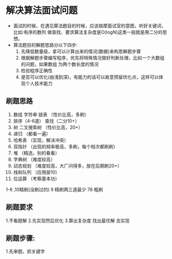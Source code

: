 #  解决算法面试问题

- 面试的时候，在遇见算法题目的时候，应该揣摩面试官的意图，听好关键词，比如:有序的数列 做查找、要求算法复杂度是O(logN)这类一般就是用二分的思想。
- 算法题目的解题思路分以下四步: 
  1. 先降低数量级，拿可以计算出来的情况(数据)来构思解题步骤
  2. 根据解题步骤编写程序，优先将特殊情况做好判断处理，比如一个大数组的问题，如果数组 为两个数长度的情况
  3. 检验程序正确性 
  4. 是否可以优化(由浅到深)，有能力的话可以故意预留优化点，这样可以体现个人技术能力

## 刷题思路

1. 数组  字符串  链表   （性价比高，多刷）
2. 排序（4-6道）  查找（二分10+）
3. 树   二叉搜索树    （性价比高，20+）
4. 递归   （都看一遍）
5. 哈希表 （实现，解决冲突）
6. 双指针  （出现的频率极高，多刷，每个档次都刷刷）
7. 堆   （精选，别的看看）
8. 字典树  （难度较高）
9. 动态规划  （难度较高，大厂问得多，放在后期刷20+）
10. 栈和队列 （应用层10）
11. 位运算  （考察基本功）

1-6 ,10精刷(没刷过的)
9  精刷两三道最少
78  粗刷

## 刷题要求

1.不看题解
2.先实现然后优化
3.算出复杂度 找出最优解  去实现

## 刷题步骤:

1.先审题，抓关键字

